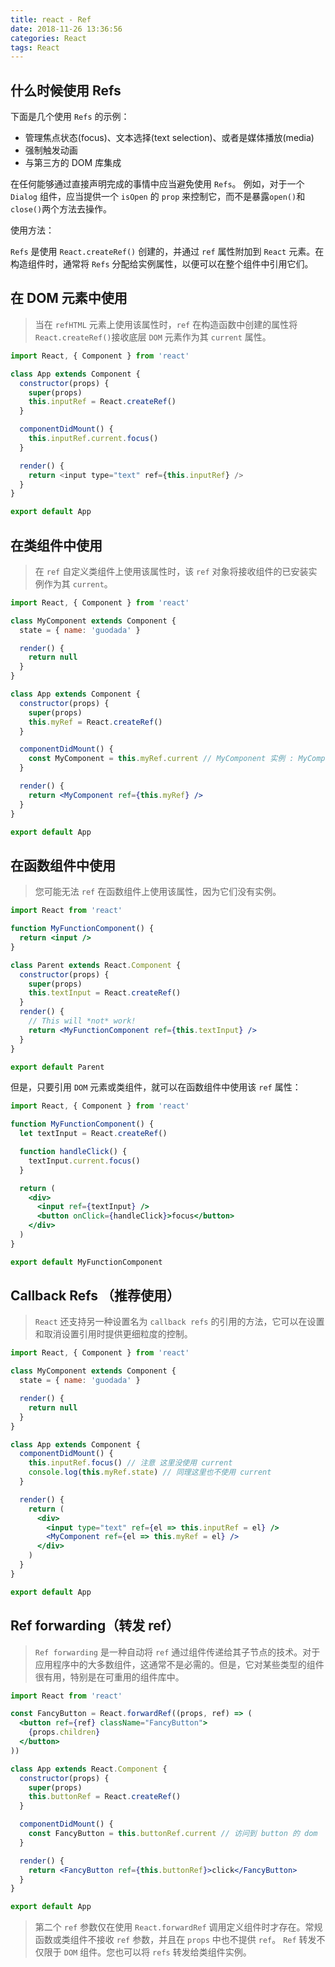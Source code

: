 ```yaml
---
title: react - Ref
date: 2018-11-26 13:36:56
categories: React
tags: React
---
```


## 什么时候使用 Refs

下面是几个使用 `Refs` 的示例：

- 管理焦点状态(focus)、文本选择(text selection)、或者是媒体播放(media)
- 强制触发动画
- 与第三方的 DOM 库集成

在任何能够通过直接声明完成的事情中应当避免使用 `Refs`。
例如，对于一个 `Dialog` 组件，应当提供一个 `isOpen` 的 `prop` 来控制它，而不是暴露`open()`和 `close()`两个方法去操作。

使用方法：

`Refs` 是使用 `React.createRef()` 创建的，并通过 `ref` 属性附加到 `React` 元素。在构造组件时，通常将 `Refs` 分配给实例属性，以便可以在整个组件中引用它们。

<!--more-->

## 在 DOM 元素中使用

> 当在 `refHTML` 元素上使用该属性时，`ref` 在构造函数中创建的属性将 `React.createRef()`接收底层 `DOM` 元素作为其 `current` 属性。

```js
import React, { Component } from 'react'

class App extends Component {
  constructor(props) {
    super(props)
    this.inputRef = React.createRef()
  }

  componentDidMount() {
    this.inputRef.current.focus()
  }

  render() {
    return <input type="text" ref={this.inputRef} />
  }
}

export default App
```

## 在类组件中使用

> 在 `ref` 自定义类组件上使用该属性时，该 `ref` 对象将接收组件的已安装实例作为其 `current`。

```jsx
import React, { Component } from 'react'

class MyComponent extends Component {
  state = { name: 'guodada' }

  render() {
    return null
  }
}

class App extends Component {
  constructor(props) {
    super(props)
    this.myRef = React.createRef()
  }

  componentDidMount() {
    const MyComponent = this.myRef.current // MyComponent 实例 : MyComponent.state = { name: 'guodada' }
  }

  render() {
    return <MyComponent ref={this.myRef} />
  }
}

export default App
```

## 在函数组件中使用

> 您可能无法 `ref` 在函数组件上使用该属性，因为它们没有实例。

```jsx
import React from 'react'

function MyFunctionComponent() {
  return <input />
}

class Parent extends React.Component {
  constructor(props) {
    super(props)
    this.textInput = React.createRef()
  }
  render() {
    // This will *not* work!
    return <MyFunctionComponent ref={this.textInput} />
  }
}

export default Parent
```

但是，只要引用 `DOM` 元素或类组件，就可以在函数组件中使用该 `ref` 属性：

```jsx
import React, { Component } from 'react'

function MyFunctionComponent() {
  let textInput = React.createRef()

  function handleClick() {
    textInput.current.focus()
  }

  return (
    <div>
      <input ref={textInput} />
      <button onClick={handleClick}>focus</button>
    </div>
  )
}

export default MyFunctionComponent
```
## Callback Refs （推荐使用）

> `React` 还支持另一种设置名为 `callback refs` 的引用的方法，它可以在设置和取消设置引用时提供更细粒度的控制。

```jsx
import React, { Component } from 'react'

class MyComponent extends Component {
  state = { name: 'guodada' }

  render() {
    return null
  }
}

class App extends Component {
  componentDidMount() {
    this.inputRef.focus() // 注意 这里没使用 current
    console.log(this.myRef.state) // 同理这里也不使用 current
  }

  render() {
    return (
      <div>
        <input type="text" ref={el => this.inputRef = el} />
        <MyComponent ref={el => this.myRef = el} />
      </div>
    )
  }
}

export default App
```

## Ref forwarding（转发 ref）

> `Ref forwarding` 是一种自动将 `ref` 通过组件传递给其子节点的技术。对于应用程序中的大多数组件，这通常不是必需的。但是，它对某些类型的组件很有用，特别是在可重用的组件库中。

```jsx
import React from 'react'

const FancyButton = React.forwardRef((props, ref) => (
  <button ref={ref} className="FancyButton">
    {props.children}
  </button>
))

class App extends React.Component {
  constructor(props) {
    super(props)
    this.buttonRef = React.createRef()
  }

  componentDidMount() {
    const FancyButton = this.buttonRef.current // 访问到 button 的 dom
  }

  render() {
    return <FancyButton ref={this.buttonRef}>click</FancyButton>
  }
}

export default App
```

> 第二个 `ref` 参数仅在使用 `React.forwardRef` 调用定义组件时才存在。常规函数或类组件不接收 `ref` 参数，并且在 `props` 中也不提供 `ref`。
> `Ref` 转发不仅限于 `DOM` 组件。您也可以将 `refs` 转发给类组件实例。

